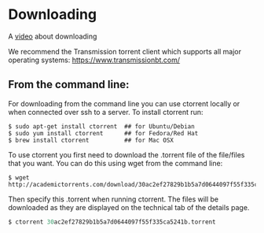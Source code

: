 # Downloading

A [video](https://www.youtube.com/embed/mgONKmc52iI) about downloading


We recommend the Transmission torrent client which supports all major operating systems: https://www.transmissionbt.com/


## From the command line:

For downloading from the command line you can use ctorrent locally or when connected over ssh to a server.
To install ctorrent run:

```
$ sudo apt-get install ctorrent  ## for Ubuntu/Debian
$ sudo yum install ctorrent      ## for Fedora/Red Hat
$ brew install ctorrent          ## for Mac OSX
```

To use ctorrent you first need to download the .torrent file of the file/files that you want.
You can do this using wget from the command line:

```
$ wget http://academictorrents.com/download/30ac2ef27829b1b5a7d0644097f55f335ca5241b.torrent
```

Then specify this .torrent when running ctorrent.
The files will be downloaded as they are displayed on the technical tab of the details page.

```s
$ ctorrent 30ac2ef27829b1b5a7d0644097f55f335ca5241b.torrent
```
